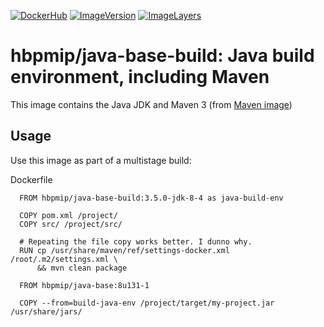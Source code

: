 [![DockerHub](https://img.shields.io/badge/docker-hbpmip%2Fjava--base--build-008bb8.svg)](https://hub.docker.com/r/hbpmip/java-base-build/) [![ImageVersion](https://images.microbadger.com/badges/version/hbpmip/java-base-build.svg)](https://hub.docker.com/r/hbpmip/java-base-build/tags "hbpmip/java-base-build image tags") [![ImageLayers](https://images.microbadger.com/badges/image/hbpmip/java-base-build.svg)](https://microbadger.com/#/images/hbpmip/java-base-build "hbpmip/java-base-build on microbadger")

# hbpmip/java-base-build: Java build environment, including Maven

This image contains the Java JDK and Maven 3 (from [Maven image](https://hub.docker.com/r/_/maven/))

## Usage

Use this image as part of a multistage build:

Dockerfile
```
  FROM hbpmip/java-base-build:3.5.0-jdk-8-4 as java-build-env

  COPY pom.xml /project/
  COPY src/ /project/src/

  # Repeating the file copy works better. I dunno why.
  RUN cp /usr/share/maven/ref/settings-docker.xml /root/.m2/settings.xml \
      && mvn clean package

  FROM hbpmip/java-base:8u131-1

  COPY --from=build-java-env /project/target/my-project.jar /usr/share/jars/

```
